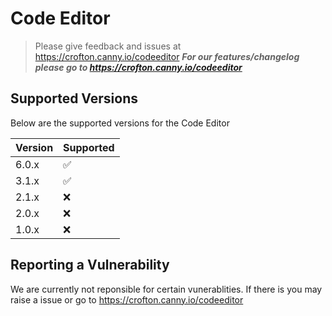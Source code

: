# Code Editor
> Please give feedback and issues at https://crofton.canny.io/codeeditor
***For our features/changelog please go to https://crofton.canny.io/codeeditor***

## Supported Versions

Below are the supported versions for the Code Editor

| Version | Supported          |
| ------- | ------------------ |
| 6.0.x   | :white_check_mark: |
| 3.1.x   | :white_check_mark: |
| 2.1.x   | :x: |
| 2.0.x   | :x: |
| 1.0.x   | :x:                |

## Reporting a Vulnerability
We are currently not reponsible for certain vunerablities. If there is you may raise a issue or go to https://crofton.canny.io/codeeditor


